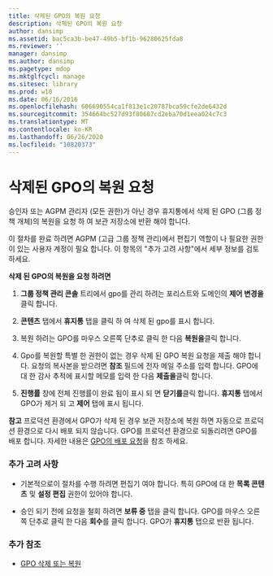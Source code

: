 ```yaml
---
title: 삭제된 GPO의 복원 요청
description: 삭제된 GPO의 복원 요청
author: dansimp
ms.assetid: bac5ca3b-be47-49b5-bf1b-96280625fda8
ms.reviewer: ''
manager: dansimp
ms.author: dansimp
ms.pagetype: mdop
ms.mktglfcycl: manage
ms.sitesec: library
ms.prod: w10
ms.date: 06/16/2016
ms.openlocfilehash: 606690554ca1f813e1c20787bca59cfe2de6432d
ms.sourcegitcommit: 354664bc527d93f80687cd2eba70d1eea024c7c3
ms.translationtype: MT
ms.contentlocale: ko-KR
ms.lasthandoff: 06/26/2020
ms.locfileid: "10820373"
---
```

# 삭제된 GPO의 복원 요청


승인자 또는 AGPM 관리자 (모든 권한)가 아닌 경우 휴지통에서 삭제 된 GPO (그룹 정책 개체)의 복원을 요청 하 여 보관 저장소에 반환 해야 합니다.

이 절차를 완료 하려면 AGPM (고급 그룹 정책 관리)에서 편집기 역할이 나 필요한 권한이 있는 사용자 계정이 필요 합니다. 이 항목의 "추가 고려 사항"에서 세부 정보를 검토 하세요.

**삭제 된 GPO의 복원을 요청 하려면**

1.  **그룹 정책 관리 콘솔** 트리에서 gpo를 관리 하려는 포리스트와 도메인의 **제어 변경을** 클릭 합니다.

2.  **콘텐츠** 탭에서 **휴지통** 탭을 클릭 하 여 삭제 된 gpo를 표시 합니다.

3.  복원 하려는 GPO를 마우스 오른쪽 단추로 클릭 한 다음 **복원을**클릭 합니다.

4.  Gpo를 복원할 특별 한 권한이 없는 경우 삭제 된 GPO 복원 요청을 제출 해야 합니다. 요청의 복사본을 받으려면 **참조** 필드에 전자 메일 주소를 입력 합니다. GPO에 대 한 감사 추적에 표시할 메모를 입력 한 다음 **제출을**클릭 합니다.

5.  **진행률** 창에 전체 진행률이 완료 됨이 표시 되 면 **닫기를**클릭 합니다. **휴지통** 탭에서 GPO가 제거 되 고 **제어** 탭에 표시 됩니다.

**참고**  프로덕션 환경에서 GPO가 삭제 된 경우 보관 저장소에 복원 하면 자동으로 프로덕션 환경으로 다시 배포 되지 않습니다. GPO를 프로덕션 환경으로 되돌리려면 GPO를 배포 합니다. 자세한 내용은 [GPO의 배포 요청](request-deployment-of-a-gpo-agpm40.md)을 참조 하세요.

 

### 추가 고려 사항

-   기본적으로이 절차를 수행 하려면 편집기 여야 합니다. 특히 GPO에 대 한 **목록 콘텐츠** 및 **설정 편집** 권한이 있어야 합니다.

-   승인 되기 전에 요청을 철회 하려면 **보류 중** 탭을 클릭 합니다. GPO를 마우스 오른쪽 단추로 클릭 한 다음 **회수**를 클릭 합니다. GPO가 **휴지통** 탭으로 반환 됩니다.

### 추가 참조

-   [GPO 삭제 또는 복원](deleting-or-restoring-a-gpo-agpm40.md)

 

 





